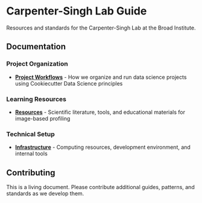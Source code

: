 # Carpenter-Singh Lab Guide

Resources and standards for the Carpenter-Singh Lab at the Broad Institute.

## Documentation

### Project Organization

- **[Project Workflows](workflows.md)** - How we organize and run data science projects using Cookiecutter Data Science principles

### Learning Resources

- **[Resources](resources.md)** - Scientific literature, tools, and educational materials for image-based profiling

### Technical Setup

- **[Infrastructure](infrastructure.md)** - Computing resources, development environment, and internal tools

## Contributing

This is a living document. Please contribute additional guides, patterns, and standards as we develop them.
